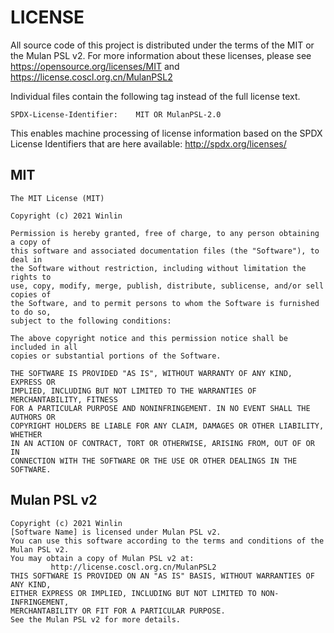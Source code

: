 # LICENSE

All source code of this project is distributed under the terms of the MIT
or the Mulan PSL v2. For more information about these licenses, please see
https://opensource.org/licenses/MIT and https://license.coscl.org.cn/MulanPSL2

Individual files contain the following tag instead of the full license text.

	SPDX-License-Identifier:	MIT OR MulanPSL-2.0

This enables machine processing of license information based on the SPDX
License Identifiers that are here available: http://spdx.org/licenses/

## MIT

```
The MIT License (MIT)

Copyright (c) 2021 Winlin

Permission is hereby granted, free of charge, to any person obtaining a copy of
this software and associated documentation files (the "Software"), to deal in
the Software without restriction, including without limitation the rights to
use, copy, modify, merge, publish, distribute, sublicense, and/or sell copies of
the Software, and to permit persons to whom the Software is furnished to do so,
subject to the following conditions:

The above copyright notice and this permission notice shall be included in all
copies or substantial portions of the Software.

THE SOFTWARE IS PROVIDED "AS IS", WITHOUT WARRANTY OF ANY KIND, EXPRESS OR
IMPLIED, INCLUDING BUT NOT LIMITED TO THE WARRANTIES OF MERCHANTABILITY, FITNESS
FOR A PARTICULAR PURPOSE AND NONINFRINGEMENT. IN NO EVENT SHALL THE AUTHORS OR
COPYRIGHT HOLDERS BE LIABLE FOR ANY CLAIM, DAMAGES OR OTHER LIABILITY, WHETHER
IN AN ACTION OF CONTRACT, TORT OR OTHERWISE, ARISING FROM, OUT OF OR IN
CONNECTION WITH THE SOFTWARE OR THE USE OR OTHER DEALINGS IN THE SOFTWARE.
```

## Mulan PSL v2

```
Copyright (c) 2021 Winlin
[Software Name] is licensed under Mulan PSL v2.
You can use this software according to the terms and conditions of the Mulan PSL v2.
You may obtain a copy of Mulan PSL v2 at:
         http://license.coscl.org.cn/MulanPSL2
THIS SOFTWARE IS PROVIDED ON AN "AS IS" BASIS, WITHOUT WARRANTIES OF ANY KIND,
EITHER EXPRESS OR IMPLIED, INCLUDING BUT NOT LIMITED TO NON-INFRINGEMENT,
MERCHANTABILITY OR FIT FOR A PARTICULAR PURPOSE.
See the Mulan PSL v2 for more details.
```
